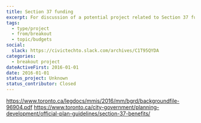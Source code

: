 ```yaml
---
title: Section 37 funding
excerpt: For discussion of a potential project related to Section 37 funding.
tags:
  - type/project
  - from/breakout
  - topic/budgets
social:
  slack: https://civictechto.slack.com/archives/C1T95QYDA
categories:
  - breakout project
dateActiveFirst: 2016-01-01
date: 2016-01-01
status_project: Unknown
status_contributor: Closed
---
```

https://www.toronto.ca/legdocs/mmis/2016/mm/bgrd/backgroundfile-96904.pdf
https://www.toronto.ca/city-government/planning-development/official-plan-guidelines/section-37-benefits/
